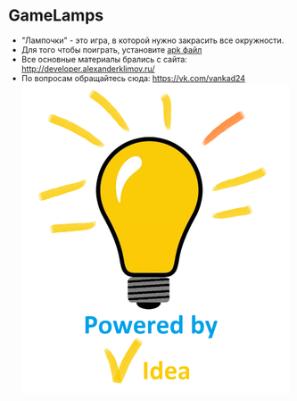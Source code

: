 # GameLamps
- "Лампочки" - это игра, в которой нужно закрасить все окружности.
- Для того чтобы поиграть, установите [apk файл](Lamps.apk)
- Все основные материалы брались с сайта: http://developer.alexanderklimov.ru/
- По вопросам обращайтесь сюда: https://vk.com/vankad24 
![alt preview](preview.png)
